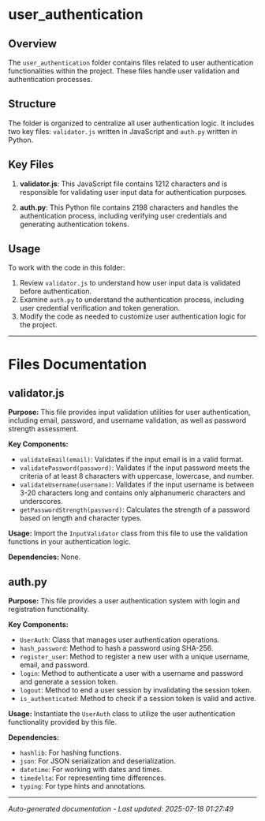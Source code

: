 # user_authentication

## Overview
The `user_authentication` folder contains files related to user authentication functionalities within the project. These files handle user validation and authentication processes.

## Structure
The folder is organized to centralize all user authentication logic. It includes two key files: `validator.js` written in JavaScript and `auth.py` written in Python.

## Key Files
1. **validator.js**: This JavaScript file contains 1212 characters and is responsible for validating user input data for authentication purposes.
   
2. **auth.py**: This Python file contains 2198 characters and handles the authentication process, including verifying user credentials and generating authentication tokens.

## Usage
To work with the code in this folder:
1. Review `validator.js` to understand how user input data is validated before authentication.
2. Examine `auth.py` to understand the authentication process, including user credential verification and token generation.
3. Modify the code as needed to customize user authentication logic for the project.

---

# Files Documentation

## validator.js

**Purpose:** This file provides input validation utilities for user authentication, including email, password, and username validation, as well as password strength assessment.

**Key Components:**
- `validateEmail(email)`: Validates if the input email is in a valid format.
- `validatePassword(password)`: Validates if the input password meets the criteria of at least 8 characters with uppercase, lowercase, and number.
- `validateUsername(username)`: Validates if the input username is between 3-20 characters long and contains only alphanumeric characters and underscores.
- `getPasswordStrength(password)`: Calculates the strength of a password based on length and character types.

**Usage:** Import the `InputValidator` class from this file to use the validation functions in your authentication logic.

**Dependencies:** None.

## auth.py

**Purpose:** This file provides a user authentication system with login and registration functionality.

**Key Components:**
- `UserAuth`: Class that manages user authentication operations.
- `hash_password`: Method to hash a password using SHA-256.
- `register_user`: Method to register a new user with a unique username, email, and password.
- `login`: Method to authenticate a user with a username and password and generate a session token.
- `logout`: Method to end a user session by invalidating the session token.
- `is_authenticated`: Method to check if a session token is valid and active.

**Usage:** Instantiate the `UserAuth` class to utilize the user authentication functionality provided by this file.

**Dependencies:**
- `hashlib`: For hashing functions.
- `json`: For JSON serialization and deserialization.
- `datetime`: For working with dates and times.
- `timedelta`: For representing time differences.
- `typing`: For type hints and annotations.

---
*Auto-generated documentation - Last updated: 2025-07-18 01:27:49*
